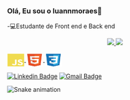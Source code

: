 ### Olá, Eu sou o luannmoraes👋
-💻Estudante de Front end e Back end

<div align="center">
  <a href="https://github.com/luannmoraess">
  <img height="180em" src="https://github-readme-stats.vercel.app/api?username=luannmoraess&show_icons=true&theme=dark&include_all_commits=true&count_private=true"/>
  <img height="180em" src="https://github-readme-stats.vercel.app/api/top-langs/?username=luannmoraess&layout=compact&langs_count=7&theme=dark"/>
</div>

<div style="display: inline_block"><br>
  <img align="center" alt="Luan-Js" height="30" width="40" src="https://raw.githubusercontent.com/devicons/devicon/master/icons/javascript/javascript-plain.svg">
 <img align="center" alt="Luan-HTML" height="30" width="40" src="https://raw.githubusercontent.com/devicons/devicon/master/icons/html5/html5-original.svg">
  <img align="center" alt="Luan-CSS" height="30" width="40" src="https://raw.githubusercontent.com/devicons/devicon/master/icons/css3/css3-original.svg">
 
 <div> 
  
 
  [![Linkedin Badge](https://img.shields.io/badge/LinkedIn-0077B5?style=for-the-badge&logo=linkedin&logoColor=white)](https://www.linkedin.com/in/luan-moraes-27a2971b4/) 
[![Gmail Badge ](https://img.shields.io/badge/Gmail-D14836?style=for-the-badge&logo=gmail&logoColor=white)](mailto:luanmoraes10_@hotmail.com)
 
![Snake animation](https://github.com/luannmoraess/luannmoraess/blob/output/github-contribution-grid-snake.svg)  
  
 </div>
</div>





